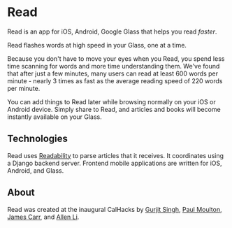 Read
====

Read is an app for iOS, Android, Google Glass that helps you read *faster*.

Read flashes words at high speed in your Glass, one at a time.

Because you don't have to move your eyes when you Read, you spend less time scanning for words and more time understanding them. We've found that after just a few minutes, many users can read at least 600 words per minute - nearly 3 times as fast as the average reading speed of 220 words per minute.

You can add things to Read later while browsing normally on your iOS or Android device. Simply share to Read, and articles and books will become instantly available on your Glass.

## Technologies

Read uses [Readability](readability.com) to parse articles that it receives. It coordinates using a Django backend server. Frontend mobile applications are written for iOS, Android, and Glass.

## About

Read was created at the inaugural CalHacks by [Gurjit Singh](gurjitsinghw.com), [Paul Moulton](http://paul-moulton.com), [James Carr](jcarr.io), and [Allen Li](http://allen.li).
